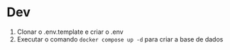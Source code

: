 

# Dev

1. Clonar o .env.template e criar o .env
2. Executar o comando ```docker compose up -d``` para criar a base de dados